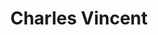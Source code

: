 ---
title : "Charles Vincent"
# full screen navigation
first_name : "Charles"
last_name : "Vincent"
bg_image : "images/backgrounds/timeline.webp"
# animated text loop
occupations:
- "Director"
- "Editor"
- "Digitizer"

# slider background image loop
slider_images:
- "images/slider/cortney.jpg"
- "images/slider/jvc.jpg"


# button
button:
  enable : true
  label : "CONTACT ME"
  link : "#contact"


# custom style
custom_class: "" 
custom_attributes: "" 
custom_css: ""

---